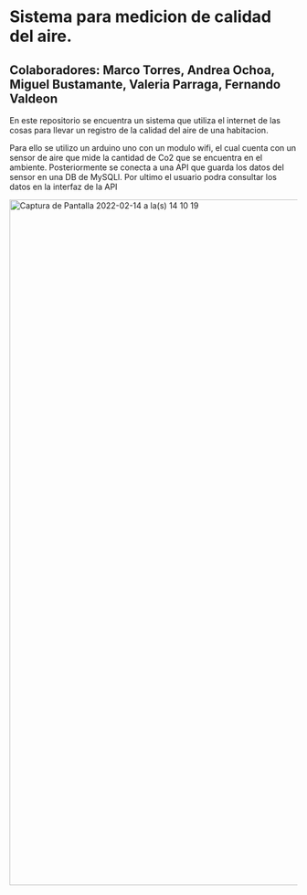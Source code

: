 # Sistema para medicion de calidad del aire.
## Colaboradores: Marco Torres, Andrea Ochoa, Miguel Bustamante, Valeria Parraga, Fernando Valdeon

En este repositorio se encuentra un sistema que utiliza el internet de las cosas para llevar un registro de la calidad del aire de una habitacion.

Para ello se utilizo un arduino uno con un modulo wifi, el cual cuenta con un sensor de aire que mide la cantidad de Co2 que se encuentra en el ambiente.
Posteriormente se conecta a una API que guarda los datos del sensor en una DB de MySQLl.
Por ultimo el usuario podra consultar los datos en la interfaz de la API

<img width="1200" alt="Captura de Pantalla 2022-02-14 a la(s) 14 10 19" src="https://user-images.githubusercontent.com/57450093/153938801-5ca44adf-470c-4f74-99d4-c8a44b4f3184.png">
